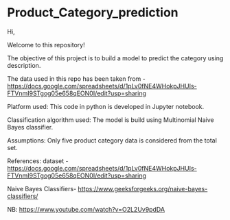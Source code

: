 # Product_Category_prediction
Hi,

Welcome to this repository! 

The objective of this project is to build a model to predict the category using description. 

The data used in this repo has been taken from -
https://docs.google.com/spreadsheets/d/1pLv0fNE4WHokpJHUIs-FTVnmI9STgog05e658qEON0I/edit?usp=sharing

Platform used: This code in python is developed in Jupyter notebook.

Classification algorithm used: The model is build using Multinomial Naive Bayes classifier.

Assumptions:
Only five product category data is considered from the total set.

References:
dataset - https://docs.google.com/spreadsheets/d/1pLv0fNE4WHokpJHUIs-FTVnmI9STgog05e658qEON0I/edit?usp=sharing

Naive Bayes Classifiers- https://www.geeksforgeeks.org/naive-bayes-classifiers/

NB: https://www.youtube.com/watch?v=O2L2Uv9pdDA




